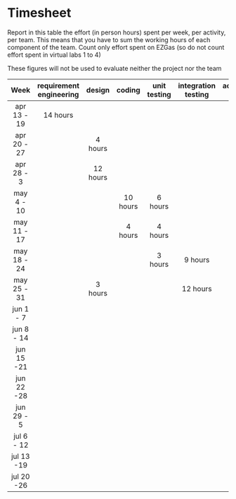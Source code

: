 # Timesheet

Report in this table the effort (in person hours) spent per week, per activity, per team. 
This means that you have to sum the working hours of each component of the team.
Count only effort spent on EZGas (so do not count effort spent in virtual labs 1 to 4)

These figures will not be used to evaluate neither the project nor the team

| Week | requirement engineering | design | coding | unit testing | integration testing | acceptance testing | management | git maven |
|:-----------:|:--------:|:-----------:|:-----------:|:----------:|:------------:|:---------------:|:-------------:|:--------------:|
| apr 13 - 19|14 hours | | | | | | | | 
| apr 20 - 27| | 4 hours| | | | | | | 
| apr 28 - 3 | |12 hours | | | | | | | 
| may 4 - 10 | | |10 hours |6 hours | | | | | 
| may 11 - 17| | |4 hours |4 hours | | | | | 
| may 18 - 24| | | | 3 hours|9 hours | | | | 
| may 25 - 31| |3 hours | | |12 hours | | | | 
| jun 1 -  7 | | | | | |4 hours | | | 
| jun 8 - 14 | | | | | | | | | 
| jun 15 -21 | | | | | | | | | 
| jun 22 -28 | | | | | | | | | 
| jun 29 - 5 | | | | | | | | | 
| jul 6 - 12 | | | | | | | | | 
| jul 13 -19 | | | | | | | | |
| jul 20 -26 | | | | | | | | |
